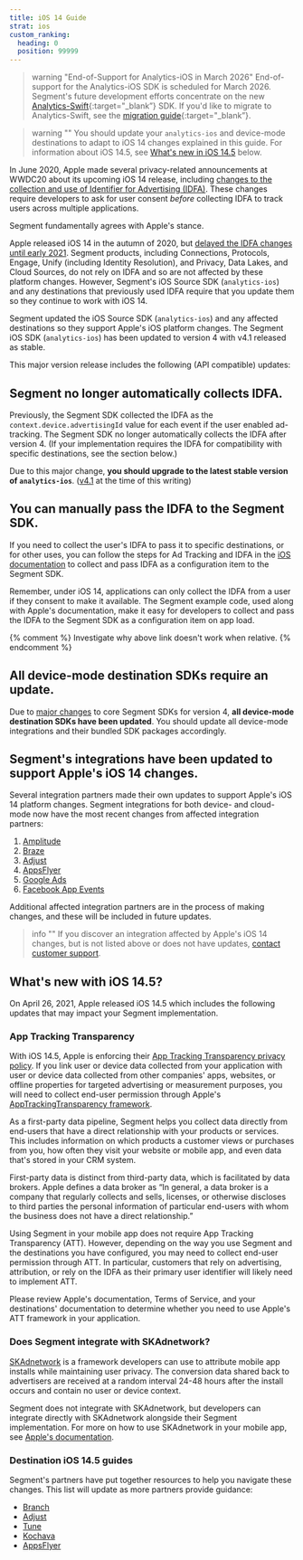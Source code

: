```yaml
---
title: iOS 14 Guide
strat: ios
custom_ranking:
  heading: 0
  position: 99999
---
```


> warning "End-of-Support for Analytics-iOS in March 2026"
> End-of-support for the Analytics-iOS SDK is scheduled for March 2026. Segment's future development efforts concentrate on the new [Analytics-Swift](/docs/connections/sources/catalog/libraries/mobile/swift/){:target="_blank”} SDK. If you'd like to migrate to Analytics-Swift, see the [migration guide](/docs/connections/sources/catalog/libraries/mobile/swift/migration/){:target="_blank”}.

> warning ""
> You should update your `analytics-ios` and device-mode destinations to adapt to iOS 14 changes explained in this guide. For information about iOS 14.5, see [What's new in iOS 14.5](#whats-new-with-ios-145) below.

In June 2020, Apple made several privacy-related announcements at WWDC20 about its upcoming iOS 14 release, including [changes to the collection and use of Identifier for Advertising (IDFA)](https://developer.apple.com/app-store/user-privacy-and-data-use/). These changes require developers to ask for user consent *before* collecting IDFA to track users across multiple applications.

Segment fundamentally agrees with Apple's stance.

Apple released iOS 14 in the autumn of 2020, but [delayed the IDFA changes until early 2021](https://developer.apple.com/news/?id=hx9s63c5&1599152522). Segment products, including Connections, Protocols, Engage, Unify (including Identity Resolution), and Privacy, Data Lakes, and Cloud Sources, do not rely on IDFA and so are not affected by these platform changes. However, Segment's iOS Source SDK (`analytics-ios`) and any destinations that previously used IDFA require that you update them so they continue to work with iOS 14.

Segment updated the iOS Source SDK (`analytics-ios`) and any affected destinations so they support Apple's iOS platform changes. The Segment iOS SDK (`analytics-ios`) has been updated to version 4 with v4.1 released as stable.

This major version release includes the following (API compatible) updates:


## Segment no longer automatically collects IDFA.

Previously, the Segment SDK collected the IDFA as the `context.device.advertisingId` value for each event if the user enabled ad-tracking. The Segment SDK no longer automatically collects the IDFA after version 4. (If your implementation requires the IDFA for compatibility with specific destinations, see the section below.)

Due to this major change, **you should upgrade to the latest stable version of `analytics-ios`**. ([v4.1](https://github.com/segmentio/analytics-ios/blob/master/CHANGELOG.md) at the time of this writing)


## You can manually pass the IDFA to the Segment SDK.


If you need to collect the user's IDFA to pass it to specific destinations, or for other uses, you can follow the steps for Ad Tracking and IDFA in the [iOS documentation](/docs/connections/sources/catalog/libraries/mobile/ios#ad-tracking-and-idfa) to collect and pass IDFA as a configuration item to the Segment SDK.

Remember, under iOS 14, applications can only collect the IDFA from a user if they consent to make it available. The Segment example code, used along with Apple's documentation, make it easy for developers to collect and pass the IDFA to the Segment SDK as a configuration item on app load.

{% comment %}
Investigate why above link doesn't work when relative.
{% endcomment %}

## All device-mode destination SDKs require an update.

Due to [major changes](https://github.com/segmentio/analytics-ios/blob/master/CHANGELOG.md) to core Segment SDKs for version 4, **all device-mode destination SDKs have been updated**. You should update all device-mode integrations and their bundled SDK packages accordingly.


## Segment's integrations have been updated to support Apple's iOS 14 changes.

Several integration partners made their own updates to support Apple's iOS 14 platform changes. Segment integrations for both device- and cloud-mode now have the most recent changes from affected integration partners:

1. [Amplitude](/docs/connections/destinations/catalog/amplitude/#troubleshooting)
2. [Braze](/docs/connections/destinations/catalog/braze/#additional-device-mode-set-up-for-ios-14-support)
3. [Adjust](/docs/connections/destinations/catalog/adjust/#additional-device-mode-set-up-for-ios-14-support)
4. [AppsFlyer](/docs/connections/destinations/catalog/appsflyer/#additional-device-mode-set-up-for-ios-14-support)
5. [Google Ads](/docs/connections/destinations/catalog/google-ads-classic/#additional-ios-cloud-mode-setup-for-ios-14)
6. [Facebook App Events](/docs/connections/destinations/catalog/facebook-app-events/#additional-ios-cloud-mode-set-up-for-ios-14)

Additional affected integration partners are in the process of making changes, and these will be included in future updates.

> info ""
> If you discover an integration affected by Apple's iOS 14 changes, but is not listed above or does not have updates, [contact customer support](https://segment.com/help/contact/).

## What's new with iOS 14.5?

On April 26, 2021, Apple released iOS 14.5 which includes the following updates that may impact your Segment implementation.

### App Tracking Transparency

With iOS 14.5, Apple is enforcing their [App Tracking Transparency privacy policy](https://developer.apple.com/app-store/user-privacy-and-data-use/). If you link user or device data collected from your application with user or device data collected from other companies' apps, websites, or offline properties for targeted advertising or measurement purposes, you will need to collect end-user permission through Apple's [AppTrackingTransparency framework](https://developer.apple.com/documentation/apptrackingtransparency).

As a first-party data pipeline, Segment helps you collect data directly from end-users that have a direct relationship with your products or services. This includes information on which products a customer views or purchases from you, how often they visit your website or mobile app, and even data that's stored in your CRM system.

First-party data is distinct from third-party data, which is facilitated by data brokers. Apple defines a data broker as “In general, a data broker is a company that regularly collects and sells, licenses, or otherwise discloses to third parties the personal information of particular end-users with whom the business does not have a direct relationship.”

Using Segment in your mobile app does not require App Tracking Transparency (ATT). However, depending on the way you use Segment and the destinations you have configured, you may need to collect end-user permission through ATT. In particular, customers that rely on advertising, attribution, or rely on the IDFA as their primary user identifier will likely need to implement ATT.

Please review Apple's documentation, Terms of Service, and your destinations' documentation to determine whether you need to use Apple's ATT framework in your application.


### Does Segment integrate with SKAdnetwork?

[SKAdnetwork](https://developer.apple.com/documentation/storekit/skadnetwork) is a framework developers can use to attribute mobile app installs while maintaining user privacy.  The conversion data shared back to advertisers are received at a random interval 24-48 hours after the install occurs and contain no user or device context.

Segment does not integrate with SKAdnetwork, but developers can integrate directly with SKAdnetwork alongside their Segment implementation. For more on how to use SKAdnetwork in your mobile app, see [Apple's documentation](https://developer.apple.com/documentation/storekit/skadnetwork).

### Destination iOS 14.5 guides

Segment's partners have put together resources to help you navigate these changes. This list will update as more partners provide guidance:

- [Branch](https://help.branch.io/faq/docs/what-actions-do-branch-customers-need-to-take-before-the-ios-145-release)
- [Adjust](https://help.adjust.com/en/article/attribution-privacy-models)
- [Tune](https://www.tune.com/blog/what-ios-14-5-and-apples-latest-privacy-initiatives-mean-for-marketers/)
- [Kochava](https://www.kochava.com/ios-14-5-final-launch-checklist/)
- [AppsFlyer](https://support.appsflyer.com/hc/en-us/articles/360011890298-Quickstart-guide-FAQ-to-iOS-14-ATT-and-SKAN)
